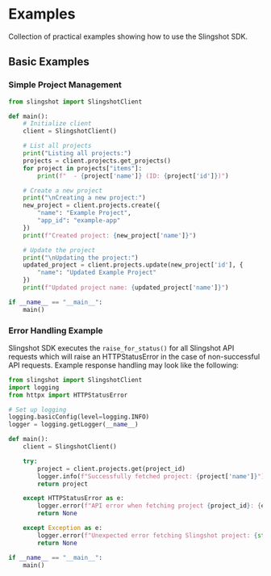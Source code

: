# Examples

Collection of practical examples showing how to use the Slingshot SDK.

## Basic Examples

### Simple Project Management

```python
from slingshot import SlingshotClient

def main():
    # Initialize client
    client = SlingshotClient()

    # List all projects
    print("Listing all projects:")
    projects = client.projects.get_projects()
    for project in projects["items"]:
        print(f"  - {project['name']} (ID: {project['id']})")

    # Create a new project
    print("\nCreating a new project:")
    new_project = client.projects.create({
        "name": "Example Project",
        "app_id": "example-app"
    })
    print(f"Created project: {new_project['name']}")

    # Update the project
    print("\nUpdating the project:")
    updated_project = client.projects.update(new_project['id'], {
        "name": "Updated Example Project"
    })
    print(f"Updated project name: {updated_project['name']}")

if __name__ == "__main__":
    main()
```

### Error Handling Example

Slingshot SDK executes the `raise_for_status()` for all Slingshot API requests
which will raise an HTTPStatusError in the case of non-successful API requests.
Example response handling may look like the following:

```python
from slingshot import SlingshotClient
import logging
from httpx import HTTPStatusError

# Set up logging
logging.basicConfig(level=logging.INFO)
logger = logging.getLogger(__name__)

def main():
    client = SlingshotClient()

    try:
        project = client.projects.get(project_id)
        logger.info(f"Successfully fetched project: {project['name']}")
        return project

    except HTTPStatusError as e:
        logger.error(f"API error when fetching project {project_id}: {e.message}")
        return None

    except Exception as e:
        logger.error(f"Unexpected error fetching Slingshot project: {str(e)}")
        return None

if __name__ == "__main__":
    main()
```
